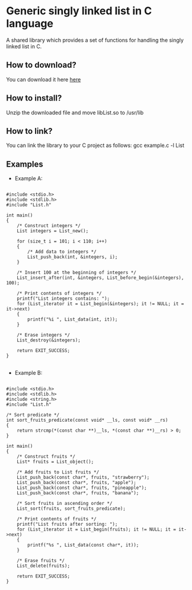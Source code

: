 # Generic singly linked list in C language
A shared library which provides a set of functions for handling the singly linked list in C.

<h2> How to download? </h2>
You can download it here  <a href="https://github.com/user-attachments/files/21772483/libList.zip">here</a>

<h2> How to install? </h2>
Unzip the downloaded file and move libList.so to /usr/lib

<h2> How to link? </h2>
You can link the library to your C project as follows: gcc example.c -l List

<br>
<h2> Examples </h2>

* Example A:

<pre>
<code class="language-c">
#include &lt;stdio.h&gt;
#include &lt;stdlib.h&gt;
#include "List.h"

int main()
{
    /* Construct integers */
    List integers = List_new();

    for (size_t i = 101; i < 110; i++)
    {
        /* Add data to integers */
        List_push_back(int, &integers, i);
    }

    /* Insert 100 at the beginning of integers */
    List_insert_after(int, &integers, List_before_begin(&integers), 100);

    /* Print contents of integers */
    printf("List integers contains: ");
    for (List_iterator it = List_begin(&integers); it != NULL; it = it->next)
    {
        printf("%i ", List_data(int, it));
    }

    /* Erase integers */
    List_destroy(&integers);
    
    return EXIT_SUCCESS;
}
</code>
</pre>

* Example B:

<pre>
<code class="language-c">
#include &lt;stdio.h&gt;
#include &lt;stdlib.h&gt;
#include &lt;string.h&gt;    
#include "List.h"

/* Sort predicate */
int sort_fruits_predicate(const void* __ls, const void* __rs)
{
    return strcmp(*(const char **)__ls, *(const char **)__rs) > 0;
}

int main()
{
    /* Construct fruits */
    List* fruits = List_object();

    /* Add fruits to List fruits */
    List_push_back(const char*, fruits, "strawberry");
    List_push_back(const char*, fruits, "apple");
    List_push_back(const char*, fruits, "pineapple");
    List_push_back(const char*, fruits, "banana");

    /* Sort fruits in ascending order */
    List_sort(fruits, sort_fruits_predicate);

    /* Print contents of fruits */
    printf("List fruits after sorting: ");
    for (List_iterator it = List_begin(fruits); it != NULL; it = it->next)
    {
        printf("%s ", List_data(const char*, it));
    }

    /* Erase fruits */
    List_delete(fruits);
    
    return EXIT_SUCCESS;   
}
</code>
</pre>

